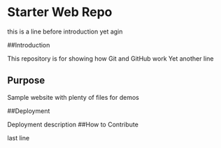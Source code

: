 # Starter Web Repo

this is a line before introduction
yet agin

##Introduction

This repository is for showing how Git and GitHub work
Yet another line

## Purpose

Sample website with plenty of files for demos

##Deployment

Deployment description
##How to Contribute

last line